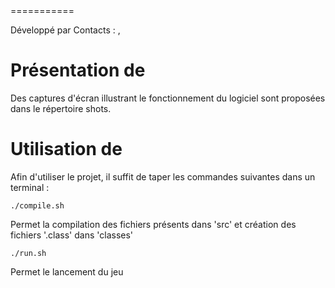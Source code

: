 <Luigou Jackou>
===========

Développé par <Adam Stievenard> <Samuel Turp>
Contacts : <mail1> , <mail2>

# Présentation de <le nom de votre jeu>

<Description de votre jeu>
Des captures d'écran illustrant le fonctionnement du logiciel sont proposées dans le répertoire shots.


# Utilisation de <le nom de votre jeu>

Afin d'utiliser le projet, il suffit de taper les commandes suivantes dans un terminal :

```
./compile.sh
```
Permet la compilation des fichiers présents dans 'src' et création des fichiers '.class' dans 'classes'

```
./run.sh
```
Permet le lancement du jeu
